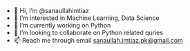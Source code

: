 - 👋 Hi, I’m @sanaullahimtiaz
- 👀 I’m interested in Machine Learning, Data Science
- 🌱 I’m currently working on Python
- 💞️ I’m looking to collaborate on Python related quries
- 📫 Reach me through email sanaullah.imtiaz.pk@gmail.com

<!---
sanaullahimtiaz/sanaullahimtiaz is a ✨ special ✨ repository because its `README.md` (this file) appears on your GitHub profile.
You can click the Preview link to take a look at your changes.
--->
